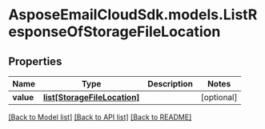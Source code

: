 # AsposeEmailCloudSdk.models.ListResponseOfStorageFileLocation
## Properties
Name | Type | Description | Notes
------------ | ------------- | ------------- | -------------
**value** | [**list[StorageFileLocation]**](StorageFileLocation.md) |  | [optional] 



[[Back to Model list]](README.md#documentation-for-models) [[Back to API list]](README.md#documentation-for-api-endpoints) [[Back to README]](README.md)


